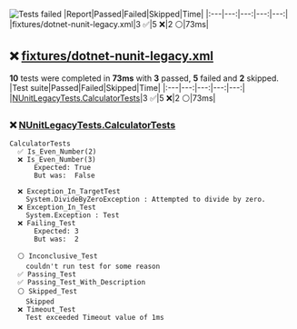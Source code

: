 ![Tests failed](https://img.shields.io/badge/tests-3%20passed%2C%205%20failed%2C%202%20skipped-critical)
|Report|Passed|Failed|Skipped|Time|
|:---|---:|---:|---:|---:|
|fixtures/dotnet-nunit-legacy.xml|3 ✅|5 ❌|2 ⚪|73ms|
## ❌ <a id="r0" href="#r0">fixtures/dotnet-nunit-legacy.xml</a>
**10** tests were completed in **73ms** with **3** passed, **5** failed and **2** skipped.
|Test suite|Passed|Failed|Skipped|Time|
|:---|---:|---:|---:|---:|
|[NUnitLegacyTests.CalculatorTests](#r0s0)|3 ✅|5 ❌|2 ⚪|73ms|
### ❌ <a id="r0s0" href="#r0s0">NUnitLegacyTests.CalculatorTests</a>
```
CalculatorTests
  ✅ Is_Even_Number(2)
  ❌ Is_Even_Number(3)
	  Expected: True
	  But was:  False
	
  ❌ Exception_In_TargetTest
	System.DivideByZeroException : Attempted to divide by zero.
  ❌ Exception_In_Test
	System.Exception : Test
  ❌ Failing_Test
	  Expected: 3
	  But was:  2
	
  ⚪ Inconclusive_Test
	couldn't run test for some reason
  ✅ Passing_Test
  ✅ Passing_Test_With_Description
  ⚪ Skipped_Test
	Skipped
  ❌ Timeout_Test
	Test exceeded Timeout value of 1ms
```